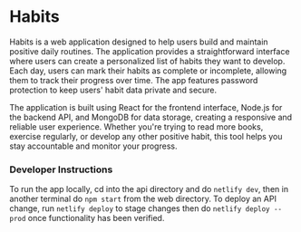 # Habits

Habits is a web application designed to help users build and maintain positive daily routines. The application provides a straightforward interface where users can create a personalized list of habits they want to develop. Each day, users can mark their habits as complete or incomplete, allowing them to track their progress over time. The app features password protection to keep users' habit data private and secure.

The application is built using React for the frontend interface, Node.js for the backend API, and MongoDB for data storage, creating a responsive and reliable user experience. Whether you're trying to read more books, exercise regularly, or develop any other positive habit, this tool helps you stay accountable and monitor your progress.

### Developer Instructions
To run the app locally, cd into the api directory and do `netlify dev`, then in another terminal do `npm start` from the web directory. To deploy an API change, run `netlify deploy` to stage changes then do `netlify deploy --prod` once functionality has been verified.
